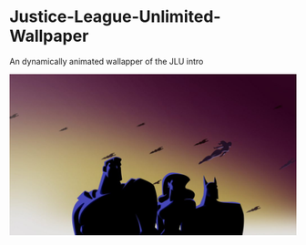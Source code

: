 # Justice-League-Unlimited-Wallpaper
An dynamically animated wallapper of the JLU intro

![demo](demo.jpg)
